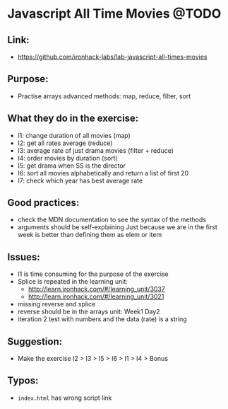 # Javascript All Time Movies @TODO

## Link:
  - https://github.com/ironhack-labs/lab-javascript-all-times-movies
## Purpose:
  - Practise arrays advanced methods: map, reduce, filter, sort
## What they do in the exercise:
  - I1: change duration of all movies (map)
  - I2: get all rates average (reduce)
  - I3: average rate of just drama movies (filter + reduce)
  - I4: order movies by duration (sort)
  - I5: get drama when SS is the director
  - I6: sort all movies alphabetically and return a list of first 20
  - I7: check which year has best average rate
## Good practices:
  - check the MDN documentation to see the syntax of the methods 
  - arguments should be self-explaining Just because we are in the first week is better than defining them as elem or item


  
## Issues:
  - I1 is time consuming for the purpose of the exercise
  - Splice is repeated in the learning unit:
     - http://learn.ironhack.com/#/learning_unit/3037
     - http://learn.ironhack.com/#/learning_unit/3021
  - missing reverse and splice
  - reverse should be in the arrays unit: Week1 Day2
  - iteration 2 test with numbers and the data (rate) is a string
## Suggestion:
  - Make the exercise I2 > I3 > I5 > I6 > I1 > I4 > Bonus
## Typos:
  - `index.html` has wrong script link
